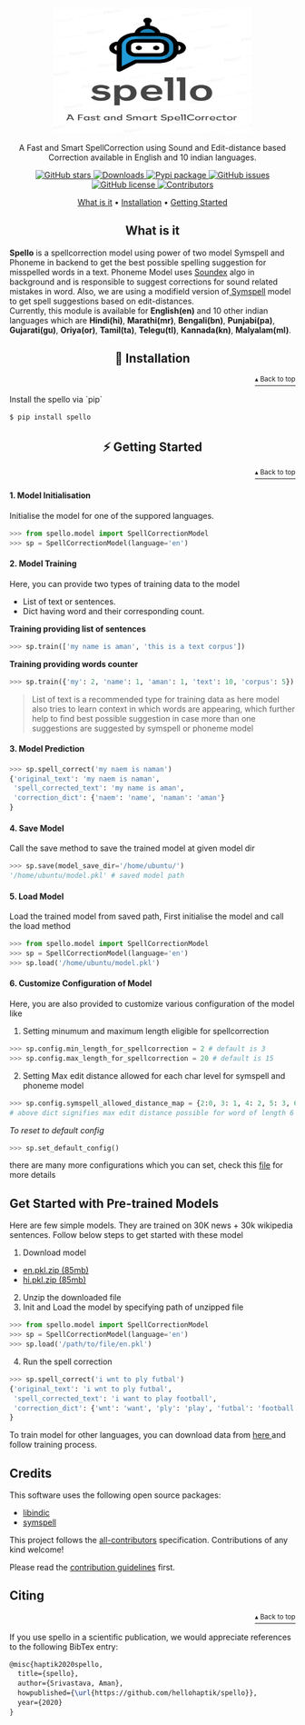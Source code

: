 <p align="center">
    <img src="logo.png" width="350", height="220">
</p> 
<p align="center">A Fast and Smart SpellCorrection using Sound and Edit-distance based Correction available in English and 10 indian languages.      
</p>  
<p align="center">  
  <a href="https://github.com/hellohaptik/spello/stargazers">  
    <img src="https://img.shields.io/github/stars/hellohaptik/spello.svg?colorA=orange&colorB=orange&logo=github"  
         alt="GitHub stars">  
  </a> 
  <a href="https://pepy.tech/project/spello/">  
      <img src="https://pepy.tech/badge/spello" alt="Downloads">  
  </a>   
  <a href="https://pypi.org/project/spello/">  
      <img src="https://img.shields.io/pypi/v/spello?colorB=brightgreen" alt="Pypi package">  
  </a>  
  <a href="https://github.com/hellohaptik/spello/issues">
        <img src="https://img.shields.io/github/issues/hellohaptik/spello.svg"
             alt="GitHub issues">
  </a>
  <a href="https://github.com/hellohaptik/spello/blob/master/LICENSE">  
        <img src="https://img.shields.io/github/license/hellohaptik/spello.svg"  
             alt="GitHub license">  
  </a>
  <a href="https://github.com/hellohaptik/spello/graphs/contributors">  
        <img src="https://img.shields.io/badge/all_contributors-5-blue.svg"  
             alt="Contributors">  
  </a>  
</p>  
  
<p align="center">  
 <a href="#what-is-it">What is it</a> •  
  <a href="#-installation">Installation</a> •  
  <a href="#-️getting-started">Getting Started</a> 
</p>  
</p>

<h2 align="center">What is it</h3>  
  
**Spello** is a spellcorrection model using power of two model Symspell and Phoneme in backend to get the best possible spelling suggestion for misspelled words in a text. Phoneme Model uses <a href="https://en.wikipedia.org/wiki/Soundex">Soundex</a> algo in background and is responsible to suggest corrections for sound related mistakes in word. Also, we are using a modifield version of<a href="https://github.com/wolfgarbe/SymSpell"> Symspell</a> model to get spell suggestions based on edit-distances. <br>
Currently, this module is available for **English(en)** and 10 other indian languages which are **Hindi(hi)**,  **Marathi(mr)**,  **Bengali(bn)**,  **Punjabi(pa)**, **Gujarati(gu)**, **Oriya(or)**, **Tamil(ta)**, **Telegu(tl)**, **Kannada(kn)**, **Malyalam(ml)**.  
  
<h2 align="center">💾 Installation</h2>  
<p align="right"><a href="#what-is-it"><sup>▴ Back to top</sup></a></p>
Install the spello via `pip`

```bash  
$ pip install spello
```  

<h2 align="center">⚡ ️Getting Started</h2> 
<p align="right"><a href="#what-is-it"><sup>▴ Back to top</sup></a></p>
  
#### 1. **Model Initialisation**
Initialise the model for one of the suppored languages. 
```python  
>>> from spello.model import SpellCorrectionModel  
>>> sp = SpellCorrectionModel(language='en')  
```  

#### 2. Model Training
Here, you can provide two types of training data to the model
- List of text or sentences.
- Dict having word and their corresponding count.

**Training providing list of sentences**
```python 
>>> sp.train(['my name is aman', 'this is a text corpus'])
```
**Training providing words counter**
```python 
>>> sp.train({'my': 2, 'name': 1, 'aman': 1, 'text': 10, 'corpus': 5})
```
> List of text is a recommended type for training data as here model also tries to learn context in which words are appearing, which further help to find best possible suggestion in case more than one suggestions are suggested by symspell or phoneme model

#### 3. Model Prediction
```python  
>>> sp.spell_correct('my naem is naman')  
{'original_text': 'my naem is naman',
 'spell_corrected_text': 'my name is aman',
 'correction_dict': {'naem': 'name', 'naman': 'aman'}
}
```  

#### 4. Save Model
Call the save method to save the trained model at given model dir 
```python  
>>> sp.save(model_save_dir='/home/ubuntu/')
'/home/ubuntu/model.pkl' # saved model path
```  

#### 5. Load Model 
Load the trained model from saved path, First initialise the model and call the load method
```python  
>>> from spello.model import SpellCorrectionModel
>>> sp = SpellCorrectionModel(language='en')
>>> sp.load('/home/ubuntu/model.pkl')
```  

#### 6. Customize Configuration of Model
Here, you are also provided to customize various configuration of the model like 
1. Setting minumum and maximum length eligible for spellcorrection
```python  
>>> sp.config.min_length_for_spellcorrection = 2 # default is 3
>>> sp.config.max_length_for_spellcorrection = 20 # default is 15
```  
2. Setting Max edit distance allowed for each char level for symspell and phoneme model
```python
>>> sp.config.symspell_allowed_distance_map = {2:0, 3: 1, 4: 2, 5: 3, 6: 3, 7: 4, 8: 4, 9:5, 10:5, 11:5, 12:5, 13: 6, 14: 6, 15: 6, 16: 6, 17: 6, 18: 6, 19: 6, 20: 6}
# above dict signifies max edit distance possible for word of length 6 is 3, for length 7 is 4 and so on..
```
*To reset to default config*
```python
>>> sp.set_default_config()
```
there are many more configurations which you can set, check this <a href="https://github.com/hellohaptik/spello/blob/master/spello/config.py">file</a> for more details


## Get Started with Pre-trained Models
Here are few simple models. They are trained on 30K news + 30k wikipedia sentences.
Follow below steps to get started with these model
1. Download model 
- <a href="https://www.dropbox.com/s/ukz5zbe6cudb4mu/en.pkl.zip?dl=1"> en.pkl.zip (85mb) </a>
- <a href="https://www.dropbox.com/s/ukz5zbe6cudb4mu/en.pkl.zip?dl=1"> hi.pkl.zip (85mb) </a>

2. Unzip the downloaded file
3. Init and Load the model by specifying path of unzipped file
```python
>>> from spello.model import SpellCorrectionModel
>>> sp = SpellCorrectionModel(language='en')
>>> sp.load('/path/to/file/en.pkl')
```
4. Run the spell correction
```python
>>> sp.spell_correct('i wnt to ply futbal')
{'original_text': 'i wnt to ply futbal',
 'spell_corrected_text': 'i want to play football',
 'correction_dict': {'wnt': 'want', 'ply': 'play', 'futbal': 'football'}
}

```

To train model for other languages, you can download data from <a href="https://wortschatz.uni-leipzig.de/en/download/">here </a> and follow training process.

## Credits 

This software uses the following open source packages:

- [libindic](https://github.com/libindic/soundex)
- [symspell](https://github.com/wolfgarbe/SymSpell)


This project follows the [all-contributors](https://github.com/all-contributors/all-contributors) specification. Contributions of any kind welcome!

Please read the [contribution guidelines](CONTRIBUTION.md) first.


<h2>Citing</h2>
<p align="right"><a href="#what-is-it"><sup>▴ Back to top</sup></a></p>

If you use spello in a scientific publication, we would appreciate references to the following BibTex entry:

```latex
@misc{haptik2020spello,
  title={spello},
  author={Srivastava, Aman},
  howpublished={\url{https://github.com/hellohaptik/spello}},
  year={2020}
}
```

